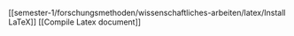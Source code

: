 [[semester-1/forschungsmethoden/wissenschaftliches-arbeiten/latex/Install LaTeX]]
[[Compile Latex document]]

